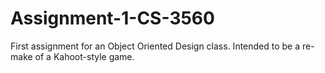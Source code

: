# Assignment-1-CS-3560
First assignment for an Object Oriented Design class. Intended to be a re-make of a Kahoot-style game. 
